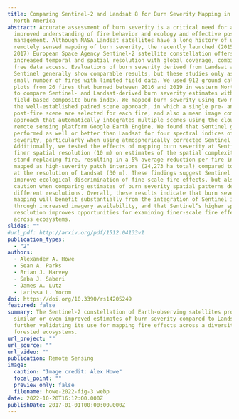 ```yaml
---
title: Comparing Sentinel-2 and Landsat 8 for Burn Severity Mapping in Western
  North America
abstract: Accurate assessment of burn severity is a critical need for an
  improved understanding of fire behavior and ecology and effective post-fire
  management. Although NASA Landsat satellites have a long history of use for
  remotely sensed mapping of burn severity, the recently launched (2015 and
  2017) European Space Agency Sentinel-2 satellite constellation offers
  increased temporal and spatial resolution with global coverage, combined with
  free data access. Evaluations of burn severity derived from Landsat and
  Sentinel generally show comparable results, but these studies only assessed a
  small number of fires with limited field data. We used 912 ground calibration
  plots from 26 fires that burned between 2016 and 2019 in western North America
  to compare Sentinel- and Landsat-derived burn severity estimates with the
  field-based composite burn index. We mapped burn severity using two methods;
  the well-established paired scene approach, in which a single pre- and
  post-fire scene are selected for each fire, and also a mean image compositing
  approach that automatically integrates multiple scenes using the cloud-based
  remote sensing platform Google Earth Engine. We found that Sentinel generally
  performed as well or better than Landsat for four spectral indices of burn
  severity, particularly when using atmospherically corrected Sentinel imagery.
  Additionally, we tested the effects of mapping burn severity at Sentinel’s
  finer spatial resolution (10 m) on estimates of the spatial complexity of
  stand-replacing fire, resulting in a 5% average reduction per-fire in area
  mapped as high-severity patch interiors (24,273 ha total) compared to mapping
  at the resolution of Landsat (30 m). These findings suggest Sentinel may
  improve ecological discrimination of fine-scale fire effects, but also warrant
  caution when comparing estimates of burn severity spatial patterns derived at
  different resolutions. Overall, these results indicate that burn severity
  mapping will benefit substantially from the integration of Sentinel imagery
  through increased imagery availability, and that Sentinel’s higher spatial
  resolution improves opportunities for examining finer-scale fire effects
  across ecosystems.
slides: ""
#url_pdf: http://arxiv.org/pdf/1512.04133v1
publication_types:
  - "2"
authors:
  - Alexander A. Howe
  - Sean A. Parks
  - Brian J. Harvey
  - Saba J. Saberi
  - James A. Lutz
  - Larissa L. Yocom
doi: https://doi.org/10.3390/rs14205249
featured: false
summary: The Sentinel-2 constellation of Earth-observing satellites provides
  similar or even improved estimates of burn severity compared to Landsat 8,
  further validating its use for mapping fire effects across a diversity of
  forested ecosystems.
url_project: ""
url_source: ""
url_video: ""
publication: Remote Sensing
image:
  caption: "Image credit: Alex Howe"
  focal_point: ""
  preview_only: false
  filename: howe-2022-fig-3.webp
date: 2022-10-20T16:12:00.000Z
publishDate: 2017-01-01T00:00:00.000Z
---
```

